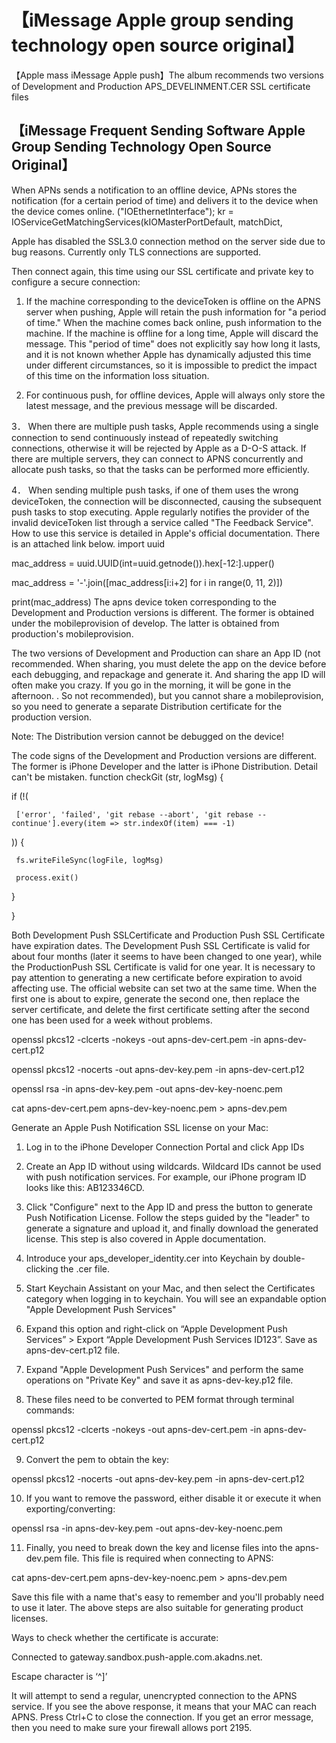 # 【iMessage Apple group sending technology open source original】

【Apple mass iMessage Apple push】The album recommends two versions of Development and Production APS_DEVELINMENT.CER SSL certificate files
## 【iMessage Frequent Sending Software Apple Group Sending Technology Open Source Original】
When APNs sends a notification to an offline device, APNs stores the notification (for a certain period of time) and delivers it to the device when the device comes online.
("IOEthernetInterface"); kr = IOServiceGetMatchingServices(kIOMasterPortDefault, matchDict,

Apple has disabled the SSL3.0 connection method on the server side due to bug reasons. Currently only TLS connections are supported.

Then connect again, this time using our SSL certificate and private key to configure a secure connection:

1. If the machine corresponding to the deviceToken is offline on the APNS server when pushing, Apple will retain the push information for "a period of time." When the machine comes back online, push information to the machine. If the machine is offline for a long time, Apple will discard the message. This "period of time" does not explicitly say how long it lasts, and it is not known whether Apple has dynamically adjusted this time under different circumstances, so it is impossible to predict the impact of this time on the information loss situation.

2. For continuous push, for offline devices, Apple will always only store the latest message, and the previous message will be discarded.

3． When there are multiple push tasks, Apple recommends using a single connection to send continuously instead of repeatedly switching connections, otherwise it will be rejected by Apple as a D-O-S attack. If there are multiple servers, they can connect to APNS concurrently and allocate push tasks, so that the tasks can be performed more efficiently.

4． When sending multiple push tasks, if one of them uses the wrong deviceToken, the connection will be disconnected, causing the subsequent push tasks to stop executing. Apple regularly notifies the provider of the invalid deviceToken list through a service called "The Feedback Service". How to use this service is detailed in Apple's official documentation. There is an attached link below.
import uuid

mac_address = uuid.UUID(int=uuid.getnode()).hex[-12:].upper()

mac_address = '-'.join([mac_address[i:i+2] for i in range(0, 11, 2)])

print(mac_address)
The apns device token corresponding to the Development and Production versions is different. The former is obtained under the mobileprovision of develop. The latter is obtained from production's mobileprovision.

The two versions of Development and Production can share an App ID (not recommended. When sharing, you must delete the app on the device before each debugging, and repackage and generate it. And sharing the app ID will often make you crazy. If you go in the morning, it will be gone in the afternoon. . So not recommended), but you cannot share a mobileprovision, so you need to generate a separate Distribution certificate for the production version.

Note: The Distribution version cannot be debugged on the device!

The code signs of the Development and Production versions are different. The former is iPhone Developer and the latter is iPhone Distribution. Detail can't be mistaken.
function checkGit (str, logMsg) {

   if (!(

     ['error', 'failed', 'git rebase --abort', 'git rebase --continue'].every(item => str.indexOf(item) === -1)

   )) {

     fs.writeFileSync(logFile, logMsg)

     process.exit()

   }

}

Both Development Push SSLCertificate and Production Push SSL Certificate have expiration dates. The Development Push SSL Certificate is valid for about four months (later it seems to have been changed to one year), while the ProductionPush SSL Certificate is valid for one year. It is necessary to pay attention to generating a new certificate before expiration to avoid affecting use. The official website can set two at the same time. When the first one is about to expire, generate the second one, then replace the server certificate, and delete the first certificate setting after the second one has been used for a week without problems.

openssl pkcs12 -clcerts -nokeys -out apns-dev-cert.pem -in apns-dev-cert.p12

openssl pkcs12 -nocerts -out apns-dev-key.pem -in apns-dev-cert.p12

openssl rsa -in apns-dev-key.pem -out apns-dev-key-noenc.pem

cat apns-dev-cert.pem apns-dev-key-noenc.pem > apns-dev.pem

Generate an Apple Push Notification SSL license on your Mac:

1. Log in to the iPhone Developer Connection Portal and click App IDs

2. Create an App ID without using wildcards. Wildcard IDs cannot be used with push notification services. For example, our iPhone program ID looks like this: AB123346CD.

3. Click "Configure" next to the App ID and press the button to generate Push Notification License. Follow the steps guided by the "leader" to generate a signature and upload it, and finally download the generated license. This step is also covered in Apple documentation.

4. Introduce your aps_developer_identity.cer into Keychain by double-clicking the .cer file.

5. Start Keychain Assistant on your Mac, and then select the Certificates category when logging in to keychain. You will see an expandable option "Apple Development Push Services"

6. Expand this option and right-click on “Apple Development Push Services” > Export “Apple Development Push Services ID123”. Save as apns-dev-cert.p12 file.

7. Expand "Apple Development Push Services" and perform the same operations on "Private Key" and save it as apns-dev-key.p12 file.

8. These files need to be converted to PEM format through terminal commands:

openssl pkcs12 -clcerts -nokeys -out apns-dev-cert.pem -in apns-dev-cert.p12

9. Convert the pem to obtain the key:

openssl pkcs12 -nocerts -out apns-dev-key.pem -in apns-dev-cert.p12

10. If you want to remove the password, either disable it or execute it when exporting/converting:

openssl rsa -in apns-dev-key.pem -out apns-dev-key-noenc.pem

11. Finally, you need to break down the key and license files into the apns-dev.pem file. This file is required when connecting to APNS:

cat apns-dev-cert.pem apns-dev-key-noenc.pem > apns-dev.pem

Save this file with a name that's easy to remember and you'll probably need to use it later. The above steps are also suitable for generating product licenses.

Ways to check whether the certificate is accurate:

Connected to gateway.sandbox.push-apple.com.akadns.net.

Escape character is ‘^]’

It will attempt to send a regular, unencrypted connection to the APNS service. If you see the above response, it means that your MAC can reach APNS. Press Ctrl+C to close the connection. If you get an error message, then you need to make sure your firewall allows port 2195.